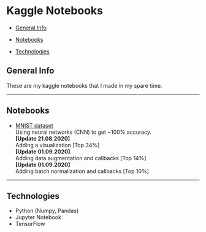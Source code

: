 # Kaggle Notebooks

- [General Info](#General-Info)

- [Notebooks](#Notebooks)

- [Technologies](#Technologies)

## General Info

These are my kaggle notebooks that I made in my spare time.

---

## Notebooks

- [MNIST dataset](https://www.kaggle.com/jedrzejdudzicz/mnist-dataset-100)\
Using neural networks (CNN) to get ~100% accuracy.\
  **[Update 21.08.2020]**\
  Adding a visualization [Top 34%]\
  **[Update 01.09.2020]**\
  Adding data augmentation and callbacks [Top 14%]\
  **[Update 01.09.2020]**\
  Adding batch normalization and callbacks [Top 10%]

--- 

## Technologies

- Python (Numpy, Pandas)
- Jupyter Notebook
- TensorFlow

